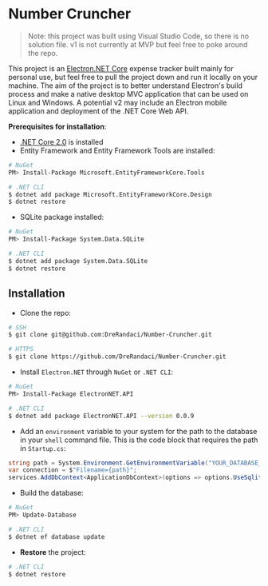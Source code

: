 # Number Cruncher
> Note: this project was built using Visual Studio Code, so there is no solution file. v1 is not currently at MVP but feel free to poke around the repo.

This project is an [Electron.NET Core](https://github.com/ElectronNET/Electron.NET) expense tracker built mainly for personal use, but feel free to pull the project down and run it locally on your machine. The aim of the project is to better understand Electron's build process and make a native desktop MVC application that can be used on Linux and Windows. A potential v2 may include an Electron mobile application and deployment of the .NET Core Web API.

**Prerequisites for installation**:

- [.NET Core 2.0](https://www.microsoft.com/net/learn/get-started/macos) is installed
- Entity Framework and Entity Framework Tools are installed:
```sh
# NuGet
PM> Install-Package Microsoft.EntityFrameworkCore.Tools

# .NET CLI
$ dotnet add package Microsoft.EntityFrameworkCore.Design
$ dotnet restore
```
- SQLite package installed:
```sh
# NuGet
PM> Install-Package System.Data.SQLite

# .NET CLI
$ dotnet add package System.Data.SQLite
$ dotnet restore
```

## Installation

- Clone the repo:
```sh
# SSH
$ git clone git@github.com:DreRandaci/Number-Cruncher.git

# HTTPS
$ git clone https://github.com/DreRandaci/Number-Cruncher.git
```
- Install `Electron.NET` through `NuGet` or `.NET CLI`:
```sh
# NuGet
PM> Install-Package ElectronNET.API

# .NET CLI
$ dotnet add package ElectronNET.API --version 0.0.9
```
- Add an `environment` variable to your system for the path to the database in your `shell` command file. This is the code block that requires the path in `Startup.cs`:
```csharp
string path = System.Environment.GetEnvironmentVariable("YOUR_DATABASE_PATH");
var connection = $"Filename={path}";
services.AddDbContext<ApplicationDbContext>(options => options.UseSqlite(connection));
```
- Build the database:
```sh
# NuGet
PM> Update-Database

# .NET CLI
$ dotnet ef database update
```
- **Restore** the project:
```sh
# .NET CLI
$ dotnet restore
```